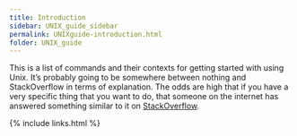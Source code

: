 ```yaml
---
title: Introduction
sidebar: UNIX_guide_sidebar
permalink: UNIXguide-introduction.html
folder: UNIX_guide
---
```


This is a list of commands and their contexts for getting started with using
Unix.
It’s probably going to be somewhere between nothing and StackOverflow in
terms of explanation.
The odds are high that if you have a very specific thing that you want to do,
that someone on the internet has answered something similar to it on
[StackOverflow](https://stackoverflow.com/).

{% include links.html %}
